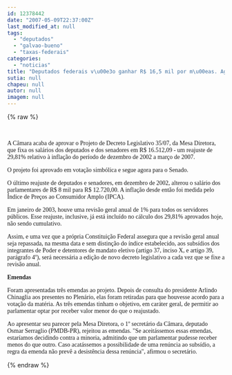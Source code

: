 ```yaml
---
id: 12378442
date: "2007-05-09T22:37:00Z"
last_modified_at: null
tags:
  - "deputados"
  - "galvao-bueno"
  - "taxas-federais"
categories:
  - "noticias"
title: "Deputados federais v\u00e3o ganhar R$ 16,5 mil por m\u00eas. Aguardem efeito cascata nos Estados"
sutia: null
chapeu: null
autor: null
imagem: null
---
```

{% raw %}
<p><p><br /></p>
<p><font face=\"Verdana\">A C&acirc;mara acaba de aprovar o Projeto de Decreto Legislativo 35/07, da Mesa Diretora, que fixa os sal&aacute;rios dos deputados e dos senadores em R$ 16.512,09 - um reajuste de 29,81% relativo &agrave; infla&ccedil;&atilde;o do per&iacute;odo de dezembro de 2002 a mar&ccedil;o de 2007. </font></p></p>
<p><p><font face=\"Verdana\">O projeto foi aprovado em vota&ccedil;&atilde;o simb&oacute;lica e segue agora para o Senado.</font></p></p>
<p><p><font face=\"Verdana\">O &uacute;ltimo reajuste de deputados e senadores, em dezembro de 2002, alterou o sal&aacute;rio dos parlamentares de R$ 8 mil para R$ 12.720,00. A infla&ccedil;&atilde;o desde ent&atilde;o foi medida pelo &Iacute;ndice de Pre&ccedil;os ao Consumidor Amplo (IPCA). </font></p></p>
<p><p><font face=\"Verdana\">Em janeiro de 2003, houve uma revis&atilde;o geral anual de 1% para todos os servidores p&uacute;blicos. Esse reajuste, inclusive, j&aacute; est&aacute; inclu&iacute;do no c&aacute;lculo dos 29,81% aprovados hoje, n&atilde;o sendo cumulativo.</font></p></p>
<p><p><font face=\"Verdana\">Assim, e uma vez que a pr&oacute;pria Constitui&ccedil;&atilde;o Federal assegura que a revis&atilde;o geral anual seja repassada, na mesma data e sem distin&ccedil;&atilde;o do &iacute;ndice estabelecido, aos subs&iacute;dios dos integrantes de Poder e detentores de mandato eletivo (artigo 37, inciso X, e artigo 39, par&aacute;grafo 4&ordm;), ser&aacute; necess&aacute;ria a edi&ccedil;&atilde;o de novo decreto legislativo a cada vez que se fixe a revis&atilde;o anual.</font></p></p>
<p><p><font face=\"Verdana\"><strong>Emendas </strong></font></p></p>
<p><p><font face=\"Verdana\">Foram apresentadas tr&ecirc;s emendas ao projeto. Depois de consulta do presidente Arlindo Chinaglia aos presentes no Plen&aacute;rio, elas foram retiradas para que houvesse acordo para a vota&ccedil;&atilde;o da mat&eacute;ria. As tr&ecirc;s emendas tinham o objetivo, em car&aacute;ter geral, de permitir ao parlamentar optar por receber valor menor do que o reajustado.</font></p></p>
<p><p><font face=\"Verdana\">Ao apresentar seu parecer pela Mesa Diretora, o 1&ordm; secret&aacute;rio da C&acirc;mara, deputado Osmar Serraglio (PMDB-PR), rejeitou as emendas. &quot;Se aceit&aacute;ssemos essas emendas, estar&iacute;amos decidindo contra a minoria, admitindo que um parlamentar pudesse receber menos do que outro. Caso acat&aacute;ssemos a possibilidade de uma ren&uacute;ncia ao subs&iacute;dio, a regra da emenda n&atilde;o prev&ecirc; a desist&ecirc;ncia dessa ren&uacute;ncia&quot;, afirmou o secret&aacute;rio.</font></p> </p>
{% endraw %}